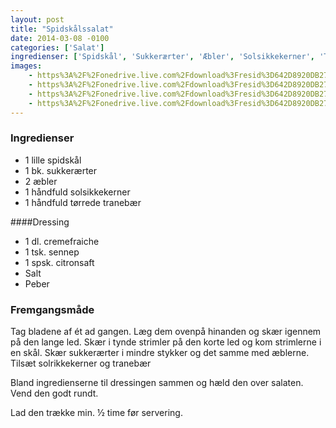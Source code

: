 ```yaml
---
layout: post
title: "Spidskålssalat"
date: 2014-03-08 -0100
categories: ['Salat']
ingredienser: ['Spidskål', 'Sukkerærter', 'Æbler', 'Solsikkekerner', 'Tranebær', 'Creme Fraiche']
images:
    - https%3A%2F%2Fonedrive.live.com%2Fdownload%3Fresid%3D642D8920DB2784EE!167783
    - https%3A%2F%2Fonedrive.live.com%2Fdownload%3Fresid%3D642D8920DB2784EE!167782
    - https%3A%2F%2Fonedrive.live.com%2Fdownload%3Fresid%3D642D8920DB2784EE!167785
    - https%3A%2F%2Fonedrive.live.com%2Fdownload%3Fresid%3D642D8920DB2784EE!167784
---
```

### Ingredienser
-   1 lille spidskål
-   1 bk. sukkerærter
-   2 æbler
-   1 håndfuld solsikkekerner
-   1 håndfuld tørrede tranebær

####Dressing
-   1 dl. cremefraiche
-   1 tsk. sennep
-   1 spsk. citronsaft
-   Salt
-   Peber

### Fremgangsmåde
Tag bladene af ét ad gangen. Læg dem ovenpå hinanden og skær igennem på den lange led. Skær i tynde strimler på den korte led og kom strimlerne i en skål. Skær sukkerærter i mindre stykker og det samme med æblerne. Tilsæt solrikkekerner og tranebær

Bland ingredienserne til dressingen sammen og hæld den over salaten. Vend den godt rundt.

Lad den trække min. ½ time før servering.